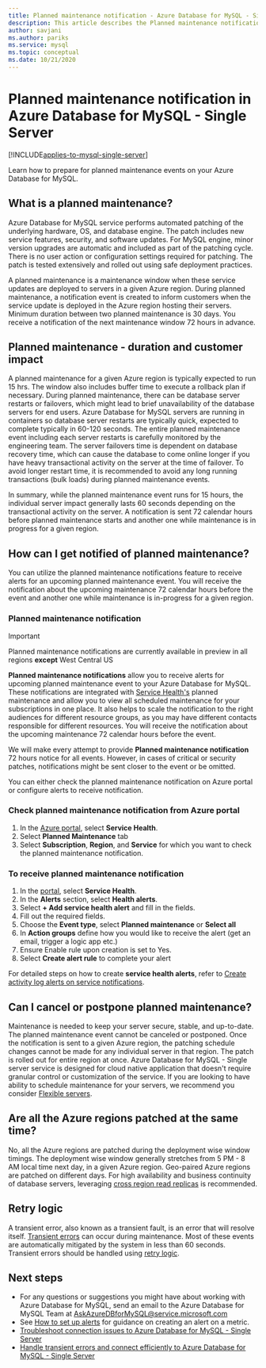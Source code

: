 ```yaml
---
title: Planned maintenance notification - Azure Database for MySQL - Single Server
description: This article describes the Planned maintenance notification feature in Azure Database for MySQL - Single Server
author: savjani
ms.author: pariks
ms.service: mysql
ms.topic: conceptual
ms.date: 10/21/2020
---
```

# Planned maintenance notification in Azure Database for MySQL - Single Server

[!INCLUDE[applies-to-mysql-single-server](../includes/applies-to-mysql-single-server.md)]

Learn how to prepare for planned maintenance events on your Azure Database for MySQL.

## What is a planned maintenance?

Azure Database for MySQL service performs automated patching of the underlying hardware, OS, and database engine. The patch includes new service features, security, and software updates. For MySQL engine, minor version upgrades are automatic and included as part of the patching cycle. There is no user action or configuration settings required for patching. The patch is tested extensively and rolled out using safe deployment practices.

A planned maintenance is a maintenance window when these service updates are deployed to servers in a given Azure region. During planned maintenance, a notification event is created to inform customers when the service update is deployed in the Azure region hosting their servers. Minimum duration between two planned maintenance is 30 days. You receive a notification of the next maintenance window 72 hours in advance.

## Planned maintenance - duration and customer impact

A planned maintenance for a given Azure region is typically expected to run 15 hrs. The window also includes buffer time to execute a rollback plan if necessary. During planned maintenance, there can be database server restarts or failovers, which might lead to brief unavailability of the database servers for end users. Azure Database for MySQL servers are running in containers so database server restarts are typically quick, expected to complete typically in 60-120 seconds. The entire planned maintenance event including each server restarts is carefully monitored by the engineering team. The server failovers time is dependent on database recovery time, which can cause the database to come online longer if you have heavy transactional activity on the server at the time of failover. To avoid longer restart time, it is recommended to avoid any long running transactions (bulk loads) during planned maintenance events.

In summary, while the planned maintenance event runs for 15 hours, the individual server impact generally lasts 60 seconds depending on the transactional activity on the server. A notification is sent 72 calendar hours before planned maintenance starts and another one while maintenance is in progress for a given region.

## How can I get notified of planned maintenance?

You can utilize the planned maintenance notifications feature to receive alerts for an upcoming planned maintenance event. You will receive the notification about the upcoming maintenance 72 calendar hours before the event and another one while maintenance is in-progress for a given region.

### Planned maintenance notification

> [!IMPORTANT]
> Planned maintenance notifications are currently available in preview in all regions **except** West Central US

**Planned maintenance notifications** allow you to receive alerts for upcoming planned maintenance event to your Azure Database for MySQL. These notifications are integrated with [Service Health's](../../service-health/overview.md) planned maintenance and allow you to view all scheduled maintenance for your subscriptions in one place. It also helps to scale the notification to the right audiences for different resource groups, as you may have different contacts responsible for different resources. You will receive the notification about the upcoming maintenance 72 calendar hours before the event.

We will make every attempt to provide **Planned maintenance notification** 72 hours notice for all events. However, in cases of critical or security patches, notifications might be sent closer to the event or be omitted.

You can either check the planned maintenance notification on Azure portal or configure alerts to receive notification. 

### Check planned maintenance notification from Azure portal

1. In the [Azure portal](https://portal.azure.com), select **Service Health**.
2. Select **Planned Maintenance** tab
3. Select **Subscription**, **Region**, and **Service** for which you want to check the planned maintenance notification. 
   
### To receive planned maintenance notification

1. In the [portal](https://portal.azure.com), select **Service Health**.
2. In the **Alerts** section, select **Health alerts**.
3. Select **+ Add service health alert** and fill in the fields.
4. Fill out the required fields. 
5. Choose the **Event type**, select **Planned maintenance** or **Select all**
6. In **Action groups** define how you would like to receive the alert (get an email, trigger a logic app etc.)  
7. Ensure Enable rule upon creation is set to Yes.
8. Select **Create alert rule** to complete your alert

For detailed steps on how to create **service health alerts**, refer to [Create activity log alerts on service notifications](../../service-health/alerts-activity-log-service-notifications-portal.md).

## Can I cancel or postpone planned maintenance?

Maintenance is needed to keep your server secure, stable, and up-to-date. The planned maintenance event cannot be canceled or postponed. Once the notification is sent to a given Azure region, the patching schedule changes cannot be made for any individual server in that region. The patch is rolled out for entire region at once. Azure Database for MySQL - Single server service is designed for cloud native application that doesn't require granular control or customization of the service. If you are looking to have ability to schedule maintenance for your servers, we recommend you consider [Flexible servers](../flexible-server/overview.md).

## Are all the Azure regions patched at the same time?

No, all the Azure regions are patched during the deployment wise window timings. The deployment wise window generally stretches from 5 PM - 8 AM local time next day, in a given Azure region. Geo-paired Azure regions are patched on different days. For high availability and business continuity of database servers, leveraging [cross region read replicas](./concepts-read-replicas.md#cross-region-replication) is recommended.

## Retry logic

A transient error, also known as a transient fault, is an error that will resolve itself. [Transient errors](./concepts-connectivity.md#transient-errors) can occur during maintenance. Most of these events are automatically mitigated by the system in less than 60 seconds. Transient errors should be handled using [retry logic](./concepts-connectivity.md#handling-transient-errors).


## Next steps

- For any questions or suggestions you might have about working with Azure Database for MySQL, send an email to the Azure Database for MySQL Team at AskAzureDBforMySQL@service.microsoft.com
- See [How to set up alerts](how-to-alert-on-metric.md) for guidance on creating an alert on a metric.
- [Troubleshoot connection issues to Azure Database for MySQL - Single Server](how-to-troubleshoot-common-connection-issues.md)
- [Handle transient errors and connect efficiently to Azure Database for MySQL - Single Server](concepts-connectivity.md)
